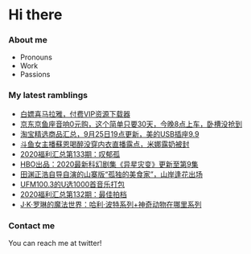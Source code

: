 # Hi there 

### About me
- Pronouns
- Work
- Passions 

### My latest ramblings
<!-- BLOGPOSTS:START -->
- [白嫖喜马拉雅，付费VIP资源下载器](https://fuliba2020.net/ximalaya.html)
- [京东京鱼座音响0元购，这个简单只要30天，今晚8点上车，卧槽没抢到](https://fuliba2020.net/jingyuzuo.html)
- [淘宝精选商品汇总，9月25日19点更新，美的USB插座9.9](https://fuliba2020.net/99.html)
- [斗鱼女主播蘇恩喝醉没穿内衣直播露点，米娜露奶被封](https://fuliba2020.net/suen.html)
- [2020福利汇总第133期：叹郁孤](https://fuliba2020.net/2020133.html)
- [HBO出品：2020最新科幻剧集《异星灾变》更新至第9集](https://fuliba2020.net/raised-by-wolves.html)
- [田渊正浩自导自演的山寨版“孤独的美食家”，山岸逢花出场](https://fuliba2020.net/pred140.html)
- [UFM100.3的U选1000首音乐打包](https://fuliba2020.net/u1000.html)
- [2020福利汇总第132期：最佳拍档](https://fuliba2020.net/2020132.html)
- [J·K·罗琳的魔法世界：哈利·波特系列+神奇动物在哪里系列](https://fuliba2020.net/harry-potter.html)
<!-- BLOGPOSTS:END -->

### Contact me
You can reach me at twitter!
